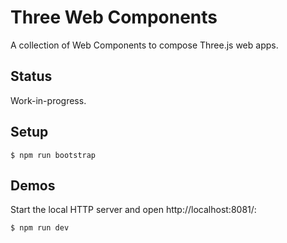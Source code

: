 # Three Web Components

A collection of Web Components to compose Three.js web apps.

## Status

Work-in-progress.

## Setup

    $ npm run bootstrap

## Demos

Start the local HTTP server and open http://localhost:8081/:

    $ npm run dev